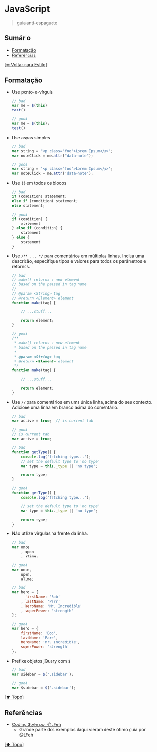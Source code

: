 # JavaScript
> guia anti-espaguete

## Sumário
- [Formatação](#formata%C3%A7%C3%A3o)
- [Referências](#refer%C3%AAncias)

[[⬅︎ Voltar para Estilo]](https://github.com/mktvirtual/guides/tree/master/estilo)


## Formatação

- Use ponto-e-vírgula
    ```javascript
    // bad
    var me = $(this)
    test()

    // good
    var me = $(this);
    test();
    ```

- Use aspas simples
    ```javascript
    // bad
    var string = "<p class='foo'>Lorem Ipsum</p>";
    var noteClick = me.attr("data-note");

    // good
    var string = '<p class="foo">Lorem Ipsum</p>';
    var noteClick = me.attr('data-note');
    ```

- Use `{}` em todos os blocos
    ```javascript
    // bad
    if (condition) statement;
    else if (condition) statement;
    else statement;

    // good
    if (condition) {
        statement
    } else if (condition) {
        statement
    } else {
        statement
    }
    ```

- Use `/** ... */` para comentários em múltiplas linhas. Inclua uma descrição, especifique tipos e valores para todos os parâmetros e retornos.
    ```javascript
    // bad
    // make() returns a new element
    // based on the passed in tag name
    //
    // @param <String> tag
    // @return <Element> element
    function make(tag) {

        // ...stuff...

        return element;
    }

    // good
    /**
     * make() returns a new element
     * based on the passed in tag name
     *
     * @param <String> tag
     * @return <Element> element
     */
    function make(tag) {

        // ...stuff...

        return element;
    }
    ```

- Use `//` para comentários em uma única linha, acima do seu contexto. Adicione uma linha em branco acima do comentário.
    ```javascript
    // bad
    var active = true;  // is current tab

    // good
    // is current tab
    var active = true;

    // bad
    function getType() {
        console.log('fetching type...');
        // set the default type to 'no type'
        var type = this._type || 'no type';

        return type;
    }

    // good
    function getType() {
        console.log('fetching type...');

        // set the default type to 'no type'
        var type = this._type || 'no type';

        return type;
    }
    ```

- Não utilize vírgulas na frente da linha.
    ```javascript
    // bad
    var once
        , upon
        , aTime;

    // good
    var once,
        upon,
        aTime;

    // bad
    var hero = {
          firstName: 'Bob'
        , lastName: 'Parr'
        , heroName: 'Mr. Incredible'
        , superPower: 'strength'
    };

    // good
    var hero = {
        firstName: 'Bob',
        lastName: 'Parr',
        heroName: 'Mr. Incredible',
        superPower: 'strength'
    };
    ```

- Prefixe objetos jQuery com `$`
    ```javascript
    // bad
    var sidebar = $('.sidebar');

    // good
    var $sidebar = $('.sidebar');
    ```

[[⬆︎ Topo]](#sum%C3%A1rio)

## Referências

- [Coding Style por @LFeh](https://github.com/LFeh/coding-style#js)
    - Grande parte dos exemplos daqui vieram deste ótimo guia por [@LFeh](https://github.com/LFeh)

[[⬆︎ Topo]](#sum%C3%A1rio)
